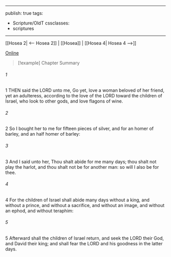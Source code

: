 

---
publish: true
tags:
  - Scripture/OldT
cssclasses:
  - scriptures
---
[[Hosea 2| <-- Hosea 2]] | [[Hosea]] | [[Hosea 4| Hosea 4 -->]]

[Online](https://churchofjesuschrist.org/study/scriptures/ot/hosea/3?lang=eng)

>[!example] Chapter Summary
>
###### 1
1 THEN said the LORD unto me, Go yet, love a woman beloved of her friend, yet an adulteress, according to the love of the LORD toward the children of Israel, who look to other gods, and love flagons of wine.
###### 2
2 So I bought her to me for fifteen pieces of silver, and for an homer of barley, and an half homer of barley:
###### 3
3 And I said unto her, Thou shalt abide for me many days; thou shalt not play the harlot, and thou shalt not be for another man: so will I also be for thee.
###### 4
4 For the children of Israel shall abide many days without a king, and without a prince, and without a sacrifice, and without an image, and without an ephod, and without teraphim:
###### 5
5 Afterward shall the children of Israel return, and seek the LORD their God, and David their king; and shall fear the LORD and his goodness in the latter days.



